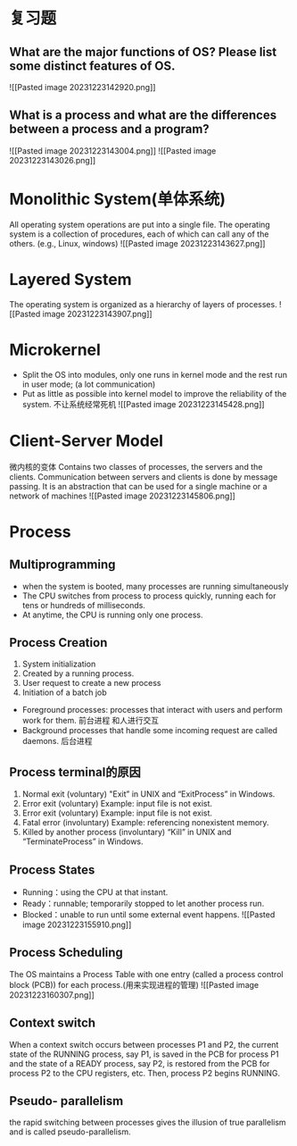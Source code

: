 # 复习题
## What are the major functions of OS? Please list some distinct features of OS.
![[Pasted image 20231223142920.png]]


## What is a process and what are the differences between a process and a program?
![[Pasted image 20231223143004.png]]
![[Pasted image 20231223143026.png]]

# Monolithic System(单体系统)
All operating system operations are put into a single file. The operating system is a collection of procedures, each of which can call any of the others. (e.g., Linux, windows)
![[Pasted image 20231223143627.png]]
# Layered System
The operating system is organized as a hierarchy of layers of processes.
![[Pasted image 20231223143907.png]]

# Microkernel
- Split the OS into modules, only one runs in kernel mode and the rest run in user mode;  (a lot communication)
- Put as little as possible into kernel model to improve the reliability of the system.
不让系统经常死机
![[Pasted image 20231223145428.png]]
# Client-Server Model
微内核的变体
Contains two classes of processes, the servers and the clients. Communication between servers and clients is done by message passing.  It is an abstraction that can be used for a single machine or a network of machines
![[Pasted image 20231223145806.png]]

# Process
## Multiprogramming
- when the system is booted, many processes are running simultaneously
- The CPU switches from process to process quickly, running each for tens or hundreds of milliseconds. 
- At anytime, the CPU is running only one process.

## Process Creation
1. System initialization
2.  Created by a running process.
3. User request to create a new process
4. Initiation of a batch job
- Foreground processes: processes that interact with users and perform work for them. 前台进程 和人进行交互
- Background processes that handle some incoming request are called daemons. 后台进程

## Process terminal的原因
1. Normal exit (voluntary)
"Exit” in UNIX and “ExitProcess” in Windows.
4. Error exit (voluntary)
Example: input file is not exist.
3. Error exit (voluntary)
Example: input file is not exist.
4. Fatal error (involuntary)
Example: referencing nonexistent memory.
5. Killed by another process (involuntary)
“Kill” in UNIX and “TerminateProcess” in Windows.


## Process States
- Running：using the CPU at that instant.
- Ready：runnable; temporarily stopped to let another process run.
- Blocked：unable to run until some external event happens.
![[Pasted image 20231223155910.png]]



## Process Scheduling
The OS maintains a Process Table with one entry (called a process control block (PCB)) for each process.(用来实现进程的管理)
![[Pasted image 20231223160307.png]]
## Context switch
When a context switch occurs between processes P1 and P2, the current state of the RUNNING process, say P1, is saved in the PCB for process P1 and the state of a READY process, say P2, is restored from the PCB for process P2 to the CPU registers, etc. Then, process P2 begins RUNNING.

## Pseudo- parallelism
the rapid switching between processes gives the illusion of true parallelism and is called pseudo-parallelism.
